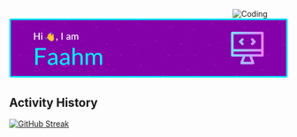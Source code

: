 <img align="right" alt="Coding" width="100" src="https://media.tenor.com/ikzslJI3dh8AAAAj/pixel-bunny.gif">

[![MasterHead](https://github.com/Faahm/Faahm/blob/main/github-header-image.png)](https://github.com/Faahm)

## Activity History
[![GitHub Streak](https://github-readme-streak-stats.herokuapp.com?user=Faahm&theme=shadow-purple&border_radius=5)](https://git.io/streak-stats)
<!---
Faahm/Faahm is a ✨ special ✨ repository because its `README.md` (this file) appears on your GitHub profile.
You can click the Preview link to take a look at your changes.
--->
